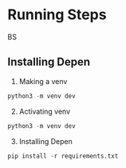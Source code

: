 # Running Steps
BS

## Installing Depen
1. Making a venv
```python
python3 -m venv dev
```
2. Activating venv
```python
python3 -m venv dev
```
3. Installing Depen
```python
pip install -r requirements.txt
```


